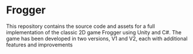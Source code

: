 # Frogger
This repository contains the source code and assets for a full implementation of the classic 2D game Frogger using Unity and C#. The game has been developed in two versions, V1 and V2, each with additional features and improvements
